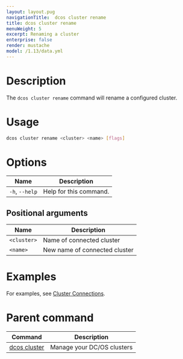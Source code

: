 ```yaml
---
layout: layout.pug
navigationTitle:  dcos cluster rename
title: dcos cluster rename
menuWeight: 5
excerpt: Renaming a cluster
enterprise: false
render: mustache
model: /1.13/data.yml
---
```


# Description
The `dcos cluster rename` command will rename a configured cluster.

# Usage

```bash
dcos cluster rename <cluster> <name> [flags]
```

# Options
| Name |  Description |
|---------|-------------|
|  `-h`, `--help`   | Help for this command. |

## Positional arguments

| Name |  Description |
|---------|-------------|
| `<cluster>`   |  Name of connected cluster |
| `<name>`   |  New name of connected cluster |


# Examples
For examples, see [Cluster Connections](/mesosphere/dcos/1.13/administering-clusters/multiple-clusters/cluster-connections/).

# Parent command

| Command | Description |
|---------|-------------|
| [dcos cluster](/mesosphere/dcos/1.13/cli/command-reference/dcos-cluster/) | Manage your DC/OS clusters |
